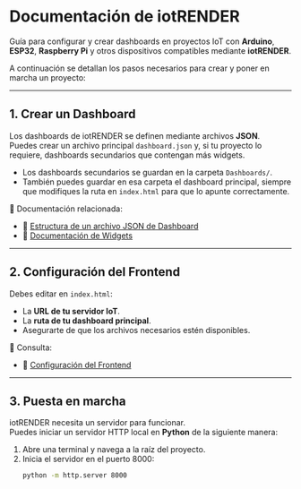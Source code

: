 # Documentación de iotRENDER

Guía para configurar y crear dashboards en proyectos IoT con **Arduino**, **ESP32**, **Raspberry Pi** y otros dispositivos compatibles mediante **iotRENDER**.  

A continuación se detallan los pasos necesarios para crear y poner en marcha un proyecto:

---

## 1. Crear un Dashboard

Los dashboards de iotRENDER se definen mediante archivos **JSON**.  
Puedes crear un archivo principal `dashboard.json` y, si tu proyecto lo requiere, dashboards secundarios que contengan más widgets.  

- Los dashboards secundarios se guardan en la carpeta `Dashboards/`.  
- También puedes guardar en esa carpeta el dashboard principal, siempre que modifiques la ruta en `index.html` para que lo apunte correctamente.  

📌 Documentación relacionada:  
- 🔗 [Estructura de un archivo JSON de Dashboard](./Estructura-de-un-Archivo-JSON-de-Dashboard.md)  
- 🔗 [Documentación de Widgets](./widgets.md)  

---

## 2. Configuración del Frontend

Debes editar en `index.html`:  
- La **URL de tu servidor IoT**.  
- La **ruta de tu dashboard principal**.  
- Asegurarte de que los archivos necesarios estén disponibles.  

📌 Consulta:  
- 🔗 [Configuración del Frontend](./Configuración-del-Frontend.md)  

---

## 3. Puesta en marcha

iotRENDER necesita un servidor para funcionar.  
Puedes iniciar un servidor HTTP local en **Python** de la siguiente manera:

1. Abre una terminal y navega a la raíz del proyecto.  
2. Inicia el servidor en el puerto 8000:  
   ```bash
   python -m http.server 8000


 